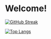 
# Welcome!

[![GitHub Streak](https://streak-stats.demolab.com?user=skurnal2&theme=hacker)](https://git.io/streak-stats)

[![Top Langs](https://github-readme-stats.vercel.app/api/top-langs/?username=skurnal2)](https://github.com/anuraghazra/github-readme-stats)
